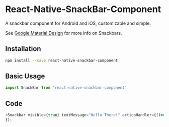 # React-Native-SnackBar-Component
A snackbar component for Android and iOS, customizable and simple.

See [Google Material Design](https://material.io/guidelines/components/snackbars-toasts.html) for more info on Snackbars.

## Installation

```sh
npm install --save react-native-snackbar-component
```

## Basic Usage

```javascript
import SnackBar from 'react-native-snackbar-component'
```

## Code

```js
<Snackbar visible={true} textMessage="Hello There!" actionHandler={()=>{console.log("snackbar button clicked!")}} actionText="let's go"/>
});
```
